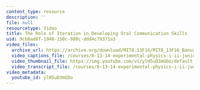 ```yaml
---
content_type: resource
description: ''
file: null
resourcetype: Video
title: The Role of Iteration in Developing Oral Communication Skills
uid: 9cb8ad8f-1940-150c-980c-ddd4c79371a3
video_files:
  archive_url: https://archive.org/download/MIT8.13F16/MIT8_13F16_Banuazizi_Role_of_Iteration_300k.mp4
  video_captions_file: /courses/8-13-14-experimental-physics-i-ii-junior-lab-fall-2016-spring-2017/b74b4d0fc62b5c8183374616cda708d8_ylH5uD3mGDo.vtt
  video_thumbnail_file: https://img.youtube.com/vi/ylH5uD3mGDo/default.jpg
  video_transcript_file: /courses/8-13-14-experimental-physics-i-ii-junior-lab-fall-2016-spring-2017/ea1f5c70ff6ec868cade6439e345001d_ylH5uD3mGDo.pdf
video_metadata:
  youtube_id: ylH5uD3mGDo
---
```

